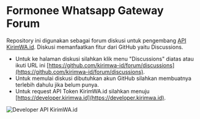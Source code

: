 # Formonee Whatsapp Gateway Forum

Repository ini digunakan sebagai forum diskusi untuk pengembang [API KirimWA.id](https://developer.kirimwa.id). Diskusi memanfaatkan fitur dari GitHub yaitu Discussions. 

* Untuk ke halaman diskusi silahkan klik menu "Discussions" diatas atau ikuti URL ini [https://github.com/kirimwa-id/forum/discussions](https://github.com/kirimwa-id/forum/discussions).
* Untuk memulai diskusi dibutuhkan akun GitHub silahkan membuatnya terlebih dahulu jika belum punya.
* Untuk request API Token KirimWA.id silahkan menuju [https://developer.kirimwa.id](https://developer.kirimwa.id).

![Developer API KirimWA.id](https://developer.kirimwa.id/assets/api-kirimwa-cover.jpg?v=1)
